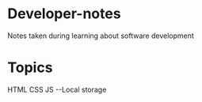 # Developer-notes
Notes taken during learning about software development

# Topics
HTML
CSS
JS
--Local storage
